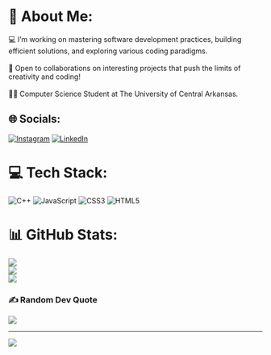 # 💫 About Me:
💻 I’m working on mastering software development practices, building efficient solutions, and exploring various coding paradigms.<br><br>🚀 Open to collaborations on interesting projects that push the limits of creativity and coding!<br><br>👨‍💻 Computer Science Student at The University of Central Arkansas.


## 🌐 Socials:
[![Instagram](https://img.shields.io/badge/Instagram-%23E4405F.svg?logo=Instagram&logoColor=white)](https://instagram.com/daltongorham) [![LinkedIn](https://img.shields.io/badge/LinkedIn-%230077B5.svg?logo=linkedin&logoColor=white)](https://linkedin.com/in/dalton-gorham) 

# 💻 Tech Stack:
![C++](https://img.shields.io/badge/c++-%2300599C.svg?style=for-the-badge&logo=c%2B%2B&logoColor=white) ![JavaScript](https://img.shields.io/badge/javascript-%23323330.svg?style=for-the-badge&logo=javascript&logoColor=%23F7DF1E) ![CSS3](https://img.shields.io/badge/css3-%231572B6.svg?style=for-the-badge&logo=css3&logoColor=white) ![HTML5](https://img.shields.io/badge/html5-%23E34F26.svg?style=for-the-badge&logo=html5&logoColor=white)
# 📊 GitHub Stats:
![](https://github-readme-stats.vercel.app/api?username=DaltonGorham&theme=dark&hide_border=true&include_all_commits=false&count_private=false)<br/>
![](https://github-readme-streak-stats.herokuapp.com/?user=DaltonGorham&theme=dark&hide_border=true)<br/>
![](https://github-readme-stats.vercel.app/api/top-langs/?username=DaltonGorham&theme=dark&hide_border=true&include_all_commits=false&count_private=false&layout=compact)

### ✍️ Random Dev Quote
![](https://quotes-github-readme.vercel.app/api?type=horizontal&theme=radical)

---
[![](https://visitcount.itsvg.in/api?id=DaltonGorham&icon=0&color=0)](https://visitcount.itsvg.in)

<!-- Proudly created with GPRM ( https://gprm.itsvg.in ) -->